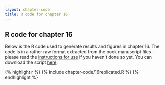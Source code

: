 ```yaml
---
layout: chapter-code
title: R code for chapter 16
---
```


## R code for chapter 16
Below is the R code used to generate results and figures in chapter 16.
The code is in a rather raw format extracted from the book manuscript files -- please read the [instructions for use](instructions.html) if you haven't done so yet.
You can download the script <a href='https://raw.githubusercontent.com/spatstat/book/gh-pages/_includes/chapter-code/16replicated.R' target=_blank>here</a>.

{% highlight r %}
{% include chapter-code/16replicated.R %}
{% endhighlight %}
